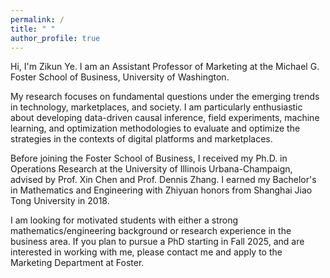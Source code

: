 ```yaml
---
permalink: /
title: " "
author_profile: true
---
```


Hi, I'm Zikun Ye. I am an Assistant Professor of Marketing at the Michael G. Foster School of Business, University of Washington.

My research focuses on fundamental questions under the emerging trends in technology, marketplaces, and society. I am particularly enthusiastic about developing data-driven causal inference, field experiments, machine learning, and optimization methodologies to evaluate and optimize the strategies in the contexts of digital platforms and marketplaces.

Before joining the Foster School of Business, I received my Ph.D. in Operations Research at the University of Illinois Urbana-Champaign, advised by Prof. Xin Chen and Prof. Dennis Zhang. I earned my Bachelor's in Mathematics and Engineering with Zhiyuan honors from Shanghai Jiao Tong University in 2018. 

I am looking for motivated students with either a strong mathematics/engineering background or research experience in the business area. If you plan to pursue a PhD starting in Fall 2025, and are interested in working with me, please contact me and apply to the Marketing Department at Foster.

<!---My primary research focuses on data-driven optimization and causal inference with applications in platform operations and revenue management. The goal is to provide actionable policies and operations for online platforms. I’ve had the pleasure of working with platform companies including Kwai, Walmart Global Tech, LIVAD Technology, and DiDi.

<!---I’ve had the pleasure of working with [Kwai](https://www.kwai.com), [Walmart Global Tech](https://tech.walmart.com), [LIVAD](https://www.livad.stream), and [DiDi](https://web.didiglobal.com). --->







